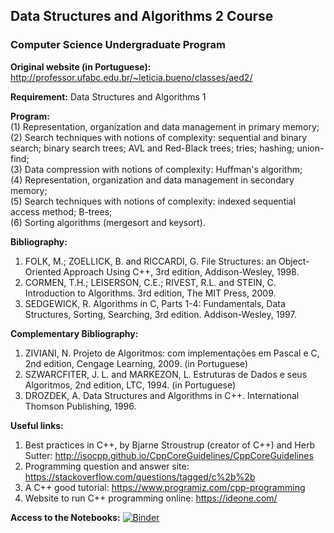 ## Data Structures and Algorithms 2 Course

### Computer Science Undergraduate Program 

**Original website (in Portuguese):** http://professor.ufabc.edu.br/~leticia.bueno/classes/aed2/

**Requirement:** Data Structures and Algorithms 1

**Program:**  
(1) Representation, organization and data management in primary memory;  
(2) Search techniques with notions of complexity: sequential and binary search; binary search trees; AVL and Red-Black trees; tries; hashing; union-find;  
(3) Data compression with notions of complexity: Huffman's algorithm;  
(4) Representation, organization and data management in secondary memory;  
(5) Search techniques with notions of complexity: indexed sequential access method; B-trees;  
(6) Sorting algorithms (mergesort and keysort).


**Bibliography:**
1. FOLK, M.; ZOELLICK, B. and RICCARDI, G. File Structures: an Object-Oriented Approach Using C++, 3rd edition, Addison-Wesley, 1998.
2. CORMEN, T.H.; LEISERSON, C.E.; RIVEST, R.L. and STEIN, C. Introduction to Algorithms. 3rd edition, The MIT Press, 2009.
3. SEDGEWICK, R. Algorithms in C, Parts 1-4: Fundamentals, Data Structures, Sorting, Searching, 3rd edition. Addison-Wesley, 1997.

**Complementary Bibliography:**
1. ZIVIANI, N. Projeto de Algoritmos: com implementações em Pascal e C, 2nd edition, Cengage Learning, 2009. (in Portuguese)
2. SZWARCFITER, J. L. and MARKEZON, L. Estruturas de Dados e seus Algoritmos, 2nd edition, LTC, 1994. (in Portuguese)
3. DROZDEK, A. Data Structures and Algorithms in C++. International Thomson Publishing, 1996.

**Useful links:**
1. Best practices in C++, by Bjarne Stroustrup (creator of C++) and Herb Sutter: http://isocpp.github.io/CppCoreGuidelines/CppCoreGuidelines
2. Programming question and answer site: https://stackoverflow.com/questions/tagged/c%2b%2b
3. A C++ good tutorial: https://www.programiz.com/cpp-programming
4. Website to run C++ programming online: https://ideone.com/

**Access to the Notebooks:** [![Binder](https://mybinder.org/badge_logo.svg)](https://mybinder.org/v2/gh/letyrobueno/DSA/master)

